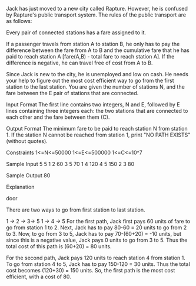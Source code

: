Jack has just moved to a new city called Rapture. However, he is confused by Rapture's public transport system. The rules of the public transport are as follows:

Every pair of connected stations has a fare assigned to it.

If a passenger travels from station A to station B, he only has to pay the difference between the fare from A to B and the cumulative fare that he has paid to reach station A [fare(A,B) - total fare to reach station A]. If the difference is negative, he can travel free of cost from A to B.

Since Jack is new to the city, he is unemployed and low on cash. He needs your help to figure out the most cost efficient way to go from the first station to the last station. You are given the number of stations N, and the fare between the E pair of stations that are connected.

Input Format 
The first line contains two integers, N and E, followed by E lines containing three integers each: the two stations that are connected to each other and the fare between them (C).

Output Format 
The minimum fare to be paid to reach station N from station 1. If the station N cannot be reached from station 1, print "NO PATH EXISTS" (without quotes).

Constraints 
1<=N<=50000
1<=E<=500000
1<=C<=10^7

Sample Input 
5 5
1 2 60
3 5 70 
1 4 120
4 5 150
2 3 80

Sample Output 
80

Explanation

door

There are two ways to go from first station to last station.

1 -> 2 -> 3-> 5
1 -> 4 -> 5
For the first path, Jack first pays 60 units of fare to go from station 1 to 2. Next, Jack has to pay 80-60 = 20 units to go from 2 to 3. Now, to go from 3 to 5, Jack has to pay 70-(60+20) = -10 units, but since this is a negative value, Jack pays 0 units to go from 3 to 5. Thus the total cost of this path is (60+20) = 80 units.

For the second path, Jack pays 120 units to reach station 4 from station 1. To go from station 4 to 5, Jack has to pay 150-120 = 30 units. Thus the total cost becomes (120+30) = 150 units. So, the first path is the most cost efficient, with a cost of 80.
